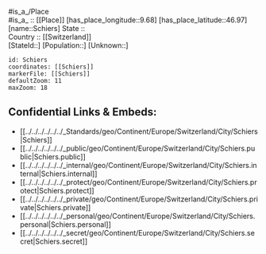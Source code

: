 ﻿---
location: [46.97,9.68] 
mapzoom: [7,12] 
mapmarker: city 
type: City
tags:
- geo/City


SpocWebEntityId: 34015
isDeleted: false
confidential: public

---
#is_a_/Place  
#is_a_ :: [[Place]] 
[has_place_longitude::9.68] 
[has_place_latitude::46.97] 
[name::Schiers] 
State ::  
Country :: [[Switzerland]]  
[StateId::] 
[Population::] 
[Unknown::] 


```leaflet
id: Schiers
coordinates: [[Schiers]] 
markerFile: [[Schiers]] 
defaultZoom: 11 
maxZoom: 18
```


## Confidential Links & Embeds: 
- [[../../../../../../_Standards/geo/Continent/Europe/Switzerland/City/Schiers|Schiers]] 
- [[../../../../../../_public/geo/Continent/Europe/Switzerland/City/Schiers.public|Schiers.public]] 
- [[../../../../../../_internal/geo/Continent/Europe/Switzerland/City/Schiers.internal|Schiers.internal]] 
- [[../../../../../../_protect/geo/Continent/Europe/Switzerland/City/Schiers.protect|Schiers.protect]] 
- [[../../../../../../_private/geo/Continent/Europe/Switzerland/City/Schiers.private|Schiers.private]] 
- [[../../../../../../_personal/geo/Continent/Europe/Switzerland/City/Schiers.personal|Schiers.personal]] 
- [[../../../../../../_secret/geo/Continent/Europe/Switzerland/City/Schiers.secret|Schiers.secret]] 
